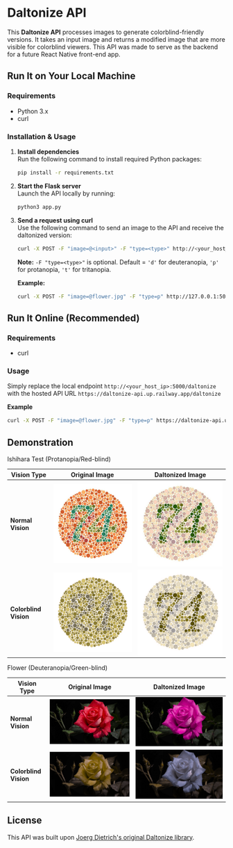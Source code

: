 # Daltonize API

This **Daltonize API** processes images to generate colorblind-friendly versions. It takes an input image and returns a modified image that are more visible for colorblind viewers. This API was made to serve as the backend for a future React Native front-end app.

## Run It on Your Local Machine

### Requirements
- Python 3.x
- curl

### Installation & Usage

1. **Install dependencies**  
   Run the following command to install required Python packages:
   ```bash
   pip install -r requirements.txt
   ```

2. **Start the Flask server**  
   Launch the API locally by running:
   ```bash
   python3 app.py
   ```

3. **Send a request using curl**  
   Use the following command to send an image to the API and receive the daltonized version:
   ```bash
   curl -X POST -F "image=@<input>" -F "type=<type>" http://<your_host_ip>:5000/daltonize --output <output>
   ```
   **Note:** `-F "type=<type>"` is optional. Default = `'d'` for deuteranopia, `'p'` for protanopia, `'t'` for tritanopia.

   **Example:**
   ```bash
   curl -X POST -F "image=@flower.jpg" -F "type=p" http://127.0.0.1:5000/daltonize --output result.jpg
   ```

## Run It Online (Recommended)

### Requirements
- curl

### Usage
Simply replace the local endpoint `http://<your_host_ip>:5000/daltonize` with the hosted API URL `https://daltonize-api.up.railway.app/daltonize`

**Example**
```bash
curl -X POST -F "image=@flower.jpg" -F "type=p" https://daltonize-api.up.railway.app/daltonize --output result.jpg
```

## Demonstration
Ishihara Test (Protanopia/Red-blind)

| Vision Type       | Original Image               | Daltonized Image               |
|-------------------|------------------------------|--------------------------------|
| **Normal Vision** | ![Original](test/ishihara.jpg) | ![Daltonized](test/ishihara-dal.jpg) |
| **Colorblind Vision** | ![Simulated](test/ishihara-sim.jpg) | ![Daltonized-Sim](test/ishihara-dal-sim.jpg) |

Flower (Deuteranopia/Green-blind)

| Vision Type       | Original Image               | Daltonized Image               |
|-------------------|------------------------------|--------------------------------|
| **Normal Vision** | ![Original](test/flower.jpg) | ![Daltonized](test/flower-dal.jpg) |
| **Colorblind Vision** | ![Simulated](test/flower-sim.jpg) | ![Daltonized-Sim](test/flower-dal-sim.jpg) |

## License
This API was built upon [Joerg Dietrich's original Daltonize library](https://github.com/joergdietrich/daltonize).
